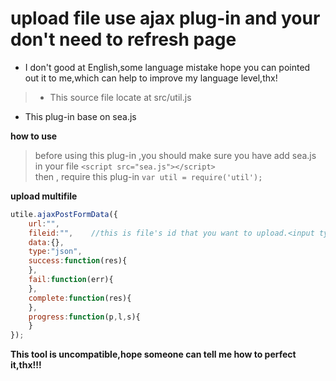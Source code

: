 # upload file use ajax plug-in  and your don't need to refresh page

- I don't good at English,some language mistake hope you can pointed out it to me,which can help to improve my language level,thx!

>- This source file locate at src/util.js    
- This plug-in base on sea.js

**how to use**
>before using this plug-in ,you should make sure you have add sea.js in your file `<script src="sea.js"></script>`    
then , require this plug-in `var util = require('util');`

**upload multifile**   
```js
utile.ajaxPostFormData({    
    url:"",   
    fileid:"",    //this is file's id that you want to upload.<input type="file" id="fileid" >
    data:{},    
    type:"json",   
    success:function(res){    
    },    
    fail:function(err){   
    },
    complete:function(res){
    },
    progress:function(p,l,s){
    }
});
```

**This tool is uncompatible,hope someone can tell me how to perfect it,thx!!!**
